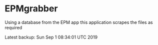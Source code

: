 # EPMgrabber
Using a database from the EPM app this application scrapes the files as required


Latest backup: Sun Sep 1 08:34:01 UTC 2019
